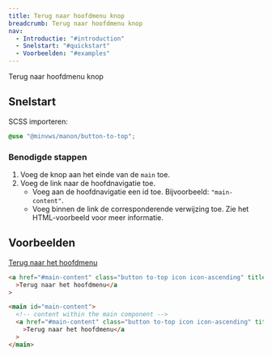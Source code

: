 ```yaml
---
title: Terug naar hoofdmenu knop
breadcrumb: Terug naar hoofdmenu knop
nav:
  - Introductie: "#introduction"
  - Snelstart: "#quickstart"
  - Voorbeelden: "#examples"
---
```


<p id="introduction">Terug naar hoofdmenu knop</p>

<h2 id="quickstart">Snelstart</h2>

SCSS importeren:

```scss
@use "@minvws/manon/button-to-top";
```

### Benodigde stappen

1. Voeg de knop aan het einde van de `main` toe.
2. Voeg de link naar de hoofdnavigatie toe.
   - Voeg aan de hoofdnavigatie een id toe. Bijvoorbeeld: `"main-content"`.
   - Voeg binnen de link de corresponderende verwijzing toe. Zie het
     HTML-voorbeeld voor meer informatie.

<h2 id="examples">Voorbeelden</h2>

<a href="#main-content" class="button to-top icon icon-ascending" title="Terug naar het hoofdmenu">Terug
naar het hoofdmenu</a>

```html
<a href="#main-content" class="button to-top icon icon-ascending" title="Terug naar het hoofdmenu"
  >Terug naar het hoofdmenu</a
>
```

```html
<main id="main-content">
  <!-- content within the main component -->
  <a href="#main-content" class="button to-top icon icon-ascending" title="Terug naar het hoofdmenu"
    >Terug naar het hoofdmenu</a
  >
</main>
```
